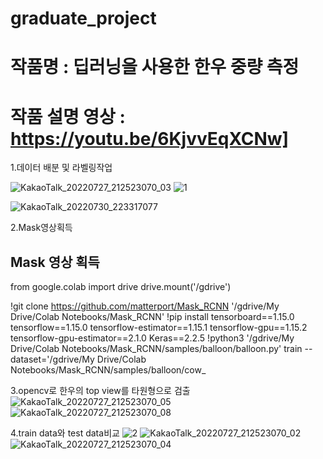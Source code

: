 # graduate_project
# 작품명 : 딥러닝을 사용한 한우 중량 측정

# 작품 설명 영상 : https://youtu.be/6KjvvEqXCNw]

1.데이터 배분 및 라벨링작업

![KakaoTalk_20220727_212523070_03](https://user-images.githubusercontent.com/76850241/181916385-f8fc2e54-75d0-4498-abe0-e7311852d83c.jpg)
![1](https://user-images.githubusercontent.com/76850241/182006960-071fdb49-bf84-4cf1-b9a3-0bdd5bceef87.PNG)

![KakaoTalk_20220730_223317077](https://user-images.githubusercontent.com/76850241/181916846-9028fb9d-cd6d-4341-87d4-c9d88df34ab4.jpg)

2.Mask영상획득

## Mask 영상 획득
from google.colab import drive
drive.mount('/gdrive')

!git clone https://github.com/matterport/Mask_RCNN '/gdrive/My Drive/Colab Notebooks/Mask_RCNN'
!pip install tensorboard==1.15.0 tensorflow==1.15.0 tensorflow-estimator==1.15.1 tensorflow-gpu==1.15.2 tensorflow-gpu-estimator==2.1.0 Keras==2.2.5 
!python3 '/gdrive/My Drive/Colab Notebooks/Mask_RCNN/samples/balloon/balloon.py' train --dataset='/gdrive/My Drive/Colab Notebooks/Mask_RCNN/samples/balloon/cow_

3.opencv로 한우의 top view를 타원형으로 검출
![KakaoTalk_20220727_212523070_05](https://user-images.githubusercontent.com/76850241/181916423-fc227880-6a05-4c8c-882b-b46be81174e2.jpg)
![KakaoTalk_20220727_212523070_08](https://user-images.githubusercontent.com/76850241/181916428-7b0cbc97-3c40-49aa-83bd-a385e5198dbe.jpg)


4.train data와 test data비교
![2](https://user-images.githubusercontent.com/76850241/182006969-dc795f85-d9d8-4583-b551-5db356ddb90b.PNG)
![KakaoTalk_20220727_212523070_02](https://user-images.githubusercontent.com/76850241/181916432-ec6c304d-6d13-481f-9bf2-b65d04c60d7b.jpg)
![KakaoTalk_20220727_212523070_04](https://user-images.githubusercontent.com/76850241/181916434-9e4bd606-573d-4355-9316-1d9ced9442d8.jpg)

